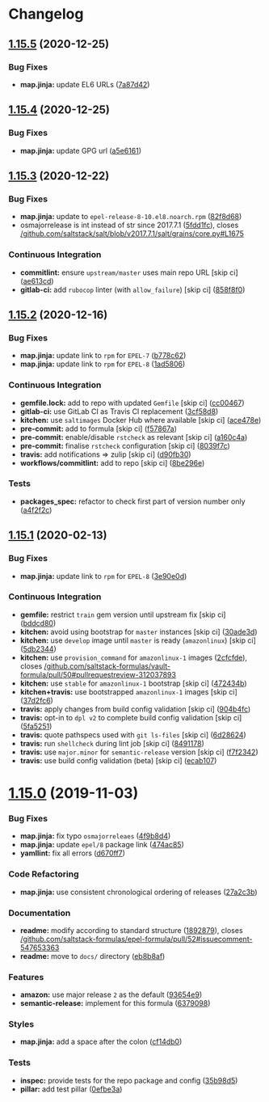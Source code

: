 # Changelog

## [1.15.5](https://github.com/saltstack-formulas/epel-formula/compare/v1.15.4...v1.15.5) (2020-12-25)


### Bug Fixes

* **map.jinja:** update EL6 URLs ([7a87d42](https://github.com/saltstack-formulas/epel-formula/commit/7a87d427ea2b1f746f9028d0fa670138780559e0))

## [1.15.4](https://github.com/saltstack-formulas/epel-formula/compare/v1.15.3...v1.15.4) (2020-12-25)


### Bug Fixes

* **map.jinja:** update GPG url ([a5e6161](https://github.com/saltstack-formulas/epel-formula/commit/a5e61611c03832b2dc0a25af7f31d5d4c55f2896))

## [1.15.3](https://github.com/saltstack-formulas/epel-formula/compare/v1.15.2...v1.15.3) (2020-12-22)


### Bug Fixes

* **map.jinja:** update to `epel-release-8-10.el8.noarch.rpm` ([82f8d68](https://github.com/saltstack-formulas/epel-formula/commit/82f8d683199cd6e79fe30ccbd73ec77f3cca4ef8))
* osmajorrelease is int instead of str since 2017.7.1 ([5fdd1fc](https://github.com/saltstack-formulas/epel-formula/commit/5fdd1fc054af4f156fae7c20ba191e051938eef8)), closes [/github.com/saltstack/salt/blob/v2017.7.1/salt/grains/core.py#L1675](https://github.com//github.com/saltstack/salt/blob/v2017.7.1/salt/grains/core.py/issues/L1675)


### Continuous Integration

* **commitlint:** ensure `upstream/master` uses main repo URL [skip ci] ([ae613cd](https://github.com/saltstack-formulas/epel-formula/commit/ae613cddddc248b1de97d5e9d0125d22435432d4))
* **gitlab-ci:** add `rubocop` linter (with `allow_failure`) [skip ci] ([858f8f0](https://github.com/saltstack-formulas/epel-formula/commit/858f8f08c5a63459bac7c329b6cf1e86ac2aa428))

## [1.15.2](https://github.com/saltstack-formulas/epel-formula/compare/v1.15.1...v1.15.2) (2020-12-16)


### Bug Fixes

* **map.jinja:** update link to `rpm` for `EPEL-7` ([b778c62](https://github.com/saltstack-formulas/epel-formula/commit/b778c629170be41abcc110779b34c2ddd319b920))
* **map.jinja:** update link to `rpm` for `EPEL-8` ([1ad5806](https://github.com/saltstack-formulas/epel-formula/commit/1ad5806ecd2764ac0b8212afd7a0af78b3c799a4))


### Continuous Integration

* **gemfile.lock:** add to repo with updated `Gemfile` [skip ci] ([cc00467](https://github.com/saltstack-formulas/epel-formula/commit/cc0046735698e6763be5298fcf4ee3713d6f7281))
* **gitlab-ci:** use GitLab CI as Travis CI replacement ([3cf58d8](https://github.com/saltstack-formulas/epel-formula/commit/3cf58d8b277deec223fe0c3665221e53accc53c0))
* **kitchen:** use `saltimages` Docker Hub where available [skip ci] ([ace478e](https://github.com/saltstack-formulas/epel-formula/commit/ace478e4b8413a423390ee38af5fe815b1fdef9b))
* **pre-commit:** add to formula [skip ci] ([f57867a](https://github.com/saltstack-formulas/epel-formula/commit/f57867a99ba6949517abd1916c32ea7b37512adb))
* **pre-commit:** enable/disable `rstcheck` as relevant [skip ci] ([a160c4a](https://github.com/saltstack-formulas/epel-formula/commit/a160c4a16c868b591f22ea267dfef3ce42e0b8c9))
* **pre-commit:** finalise `rstcheck` configuration [skip ci] ([8039f7c](https://github.com/saltstack-formulas/epel-formula/commit/8039f7cbbbef5e428a4c15a58f3ed8ce176e35a1))
* **travis:** add notifications => zulip [skip ci] ([d90fb30](https://github.com/saltstack-formulas/epel-formula/commit/d90fb30a0af6bcd447527a55ce7ded21323f05af))
* **workflows/commitlint:** add to repo [skip ci] ([8be296e](https://github.com/saltstack-formulas/epel-formula/commit/8be296eff1df2247ae6d7f4bd6d04e697d416cbe))


### Tests

* **packages_spec:** refactor to check first part of version number only ([a4f2f2c](https://github.com/saltstack-formulas/epel-formula/commit/a4f2f2c532ba316d6cce2516760c710c5cb045ec))

## [1.15.1](https://github.com/saltstack-formulas/epel-formula/compare/v1.15.0...v1.15.1) (2020-02-13)


### Bug Fixes

* **map.jinja:** update link to `rpm` for `EPEL-8` ([3e90e0d](https://github.com/saltstack-formulas/epel-formula/commit/3e90e0de36217ab6d15bc03dc907524ab49d7727))


### Continuous Integration

* **gemfile:** restrict `train` gem version until upstream fix [skip ci] ([bddcd80](https://github.com/saltstack-formulas/epel-formula/commit/bddcd80a2b2c59846f26cc11cd855199837ec8bd))
* **kitchen:** avoid using bootstrap for `master` instances [skip ci] ([30ade3d](https://github.com/saltstack-formulas/epel-formula/commit/30ade3d539d2b92c1ac0521952824c0221c9602d))
* **kitchen:** use `develop` image until `master` is ready (`amazonlinux`) [skip ci] ([5db2344](https://github.com/saltstack-formulas/epel-formula/commit/5db23441832b058f2b4c6b4f2ddc757ab4647f50))
* **kitchen:** use `provision_command` for `amazonlinux-1` images ([2cfcfde](https://github.com/saltstack-formulas/epel-formula/commit/2cfcfde545303a455a662854b506d2cb36588a9d)), closes [/github.com/saltstack-formulas/vault-formula/pull/50#pullrequestreview-312037893](https://github.com//github.com/saltstack-formulas/vault-formula/pull/50/issues/pullrequestreview-312037893)
* **kitchen:** use `stable` for `amazonlinux-1` bootstrap [skip ci] ([472434b](https://github.com/saltstack-formulas/epel-formula/commit/472434b14e6861f6a17f297b8c7fd501dd4cae4a))
* **kitchen+travis:** use bootstrapped `amazonlinux-1` images [skip ci] ([37d2fc6](https://github.com/saltstack-formulas/epel-formula/commit/37d2fc6ff4089ab173766aeac87964987e38c11e))
* **travis:** apply changes from build config validation [skip ci] ([904b4fc](https://github.com/saltstack-formulas/epel-formula/commit/904b4fc236b4a93b8d5a6feeb682a99b958f30cb))
* **travis:** opt-in to `dpl v2` to complete build config validation [skip ci] ([5fa5251](https://github.com/saltstack-formulas/epel-formula/commit/5fa5251c74eb9dccd1fcd0e1ca5038e34f075a4d))
* **travis:** quote pathspecs used with `git ls-files` [skip ci] ([6d28624](https://github.com/saltstack-formulas/epel-formula/commit/6d286241e01658611dd247dce656157f49afddeb))
* **travis:** run `shellcheck` during lint job [skip ci] ([8491178](https://github.com/saltstack-formulas/epel-formula/commit/8491178dcd9bab4f5419fcc5ade0a9f38f1a4281))
* **travis:** use `major.minor` for `semantic-release` version [skip ci] ([f7f2342](https://github.com/saltstack-formulas/epel-formula/commit/f7f2342a397e699b65053a35dba0b3c75ccfbce7))
* **travis:** use build config validation (beta) [skip ci] ([ecab107](https://github.com/saltstack-formulas/epel-formula/commit/ecab107ae92470a8e6d53b1dc18d76d1c4f3b345))

# [1.15.0](https://github.com/saltstack-formulas/epel-formula/compare/v1.14.1...v1.15.0) (2019-11-03)


### Bug Fixes

* **map.jinja:** fix typo `osmajorreleaes` ([4f9b8d4](https://github.com/saltstack-formulas/epel-formula/commit/4f9b8d46ee1c6f890e6f5baf824cfa42853e0d91))
* **map.jinja:** update `epel/8` package link ([474ac85](https://github.com/saltstack-formulas/epel-formula/commit/474ac8588d87f782174a179fa4ae4aad6bb3e401))
* **yamllint:** fix all errors ([d670ff7](https://github.com/saltstack-formulas/epel-formula/commit/d670ff7a9327637a6baac8a9bf0aaa6ded564494))


### Code Refactoring

* **map.jinja:** use consistent chronological ordering of releases ([27a2c3b](https://github.com/saltstack-formulas/epel-formula/commit/27a2c3b2703b5e4d604e51ec99b3885647835b14))


### Documentation

* **readme:** modify according to standard structure ([1892879](https://github.com/saltstack-formulas/epel-formula/commit/1892879754723444ac73948653d39129da9b08fd)), closes [/github.com/saltstack-formulas/epel-formula/pull/52#issuecomment-547653363](https://github.com//github.com/saltstack-formulas/epel-formula/pull/52/issues/issuecomment-547653363)
* **readme:** move to `docs/` directory ([eb8b8af](https://github.com/saltstack-formulas/epel-formula/commit/eb8b8afafd2810d1a3a6e83ed3d24cb36fc67647))


### Features

* **amazon:** use major release `2` as the default ([93654e9](https://github.com/saltstack-formulas/epel-formula/commit/93654e91059878210968b56d82a94a0d76912d39))
* **semantic-release:** implement for this formula ([6379098](https://github.com/saltstack-formulas/epel-formula/commit/63790984afed54d9e0b8f6535e89ddb5f048b487))


### Styles

* **map.jinja:** add a space after the colon ([cf14db0](https://github.com/saltstack-formulas/epel-formula/commit/cf14db0a6ebc0de31a8c71815814fb819babb3b7))


### Tests

* **inspec:** provide tests for the repo package and config ([35b98d5](https://github.com/saltstack-formulas/epel-formula/commit/35b98d55c8ea4b786a889e33bc0418d2f2d87dbe))
* **pillar:** add test pillar ([0efbe3a](https://github.com/saltstack-formulas/epel-formula/commit/0efbe3a743ba8890f5841ec4295fee9538400674))
